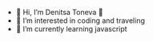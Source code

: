 - 👋 Hi, I’m Denitsa Toneva 💞️
- 👀 I’m interested in coding and traveling
- 🌱 I’m currently learning javascript



<!---
DenitsaTonevaa/DenitsaTonevaa is a ✨ special ✨ repository because its `README.md` (this file) appears on your GitHub profile.
You can click the Preview link to take a look at your changes.
--->
